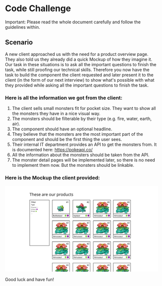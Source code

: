 # Code Challenge

Important: Please read the whole document carefully and follow the guidelines within.

## Scenario

A new client approached us with the need for a product overview page. They also told us they already did a quick Mockup of how they imagine it. Our task in these situations is to ask all the important questions to finish the task, while still proofing our technical skills. Therefore you now have the task to build the component the client requested and later present it to the client (in the form of our next interview) to show what's possible with what they provided while asking all the important questions to finish the task.

### Here is all the information we got from the client:
1. The client sells small monsters fit for pocket size. They want to show all the monsters they have in a nice visual way.
2. The monsters should be filterable by their type (e.g. fire, water, earth, air).
3. The component should have an optional headline.
4. They believe that the monsters are the most important part of the component and should be the first thing the user sees.
5. Their internal IT department provides an API to get the monsters from. It is documented here: https://pokeapi.co/
6. All the information about the monsters should be taken from the API.
7. The monster detail pages will be implemented later, so there is no need to implement them now. But the monsters should be linkable.

### Here is the Mockup the client provided:
![Mockup](./assets/mockup.jpg)

Good luck and have fun!
